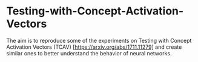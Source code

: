 # Testing-with-Concept-Activation-Vectors
The aim is to reproduce some of the experiments on Testing with Concept Activation Vectors (TCAV) [https://arxiv.org/abs/1711.11279] and create similar ones to better understand the behavior of neural networks.
